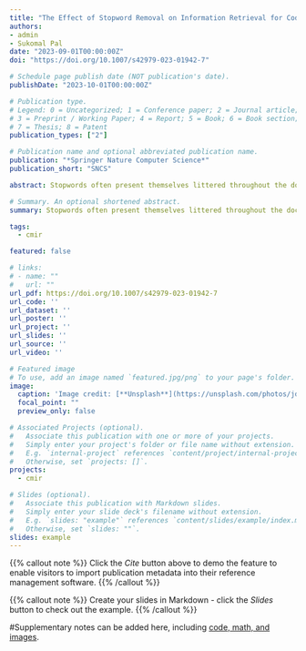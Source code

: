 ```yaml
---
title: "The Effect of Stopword Removal on Information Retrieval for Code-Mixed Data Obtained Via Social Media"
authors:
- admin
- Sukomal Pal
date: "2023-09-01T00:00:00Z"
doi: "https://doi.org/10.1007/s42979-023-01942-7"

# Schedule page publish date (NOT publication's date).
publishDate: "2023-10-01T00:00:00Z"

# Publication type.
# Legend: 0 = Uncategorized; 1 = Conference paper; 2 = Journal article;
# 3 = Preprint / Working Paper; 4 = Report; 5 = Book; 6 = Book section;
# 7 = Thesis; 8 = Patent
publication_types: ["2"]

# Publication name and optional abbreviated publication name.
publication: "*Springer Nature Computer Science*"
publication_short: "SNCS"

abstract: Stopwords often present themselves littered throughout the documents, their presence in sentences has the least significant semantic impact and these terms represent an impressive collection of archives without any semantic value. Thus, stopwords should be eliminated from any document for improved language description. In this paper, we have explored and evaluated the effect of stopwords on the performance of information retrieval in code-mixed social media data in Indian languages such as Bengali–English. A considerable amount of research has been performed in the areas of sentiment analysis, language identification, and language generation for code-mixed languages. However, no such work has been done in the field of removal of stopwords from a code-mixed document. That is the motivation behind this work. In this work, we have devoted our attention to comparing the impact of corpus-based stopword removal over non-corpus-based stopword removal on Information retrieval for code-mixed data. How to find the best stopword list for each constituent language of a code mixed language? It was observed that corpus-based stopword removal generally improved Mean Average Precision (MAP) values significantly compared to non-corpus-based stopword removal by 16\%. For both languages, different threshold values were tuned together based on the TF-IDF score, and it gave the optimal list for stopwords.

# Summary. An optional shortened abstract.
summary: Stopwords often present themselves littered throughout the documents, their presence in sentences has the least significant semantic impact and these terms represent an impressive collection of archives without any semantic value. Thus, stopwords should be eliminated from any document for improved language description. In this paper, we have explored and evaluated the effect of stopwords on the performance of information retrieval in code-mixed social media data in Indian languages such as Bengali–English. A considerable amount of research has been performed in the areas of sentiment analysis, language identification, and language generation for code-mixed languages. However, no such work has been done in the field of removal of stopwords from a code-mixed document. That is the motivation behind this work. In this work, we have devoted our attention to comparing the impact of corpus-based stopword removal over non-corpus-based stopword removal on Information retrieval for code-mixed data. How to find the best stopword list for each constituent language of a code mixed language? It was observed that corpus-based stopword removal generally improved Mean Average Precision (MAP) values significantly compared to non-corpus-based stopword removal by 16\%. For both languages, different threshold values were tuned together based on the TF-IDF score, and it gave the optimal list for stopwords.

tags:
  - cmir

featured: false

# links:
# - name: ""
#   url: ""
url_pdf: https://doi.org/10.1007/s42979-023-01942-7
url_code: ''
url_dataset: ''
url_poster: ''
url_project: ''
url_slides: ''
url_source: ''
url_video: ''

# Featured image
# To use, add an image named `featured.jpg/png` to your page's folder. 
image:
  caption: 'Image credit: [**Unsplash**](https://unsplash.com/photos/jdD8gXaTZsc)'
  focal_point: ""
  preview_only: false

# Associated Projects (optional).
#   Associate this publication with one or more of your projects.
#   Simply enter your project's folder or file name without extension.
#   E.g. `internal-project` references `content/project/internal-project/index.md`.
#   Otherwise, set `projects: []`.
projects:
  - cmir

# Slides (optional).
#   Associate this publication with Markdown slides.
#   Simply enter your slide deck's filename without extension.
#   E.g. `slides: "example"` references `content/slides/example/index.md`.
#   Otherwise, set `slides: ""`.
slides: example
---
```


{{% callout note %}}
Click the *Cite* button above to demo the feature to enable visitors to import publication metadata into their reference management software.
{{% /callout %}}

{{% callout note %}}
Create your slides in Markdown - click the *Slides* button to check out the example.
{{% /callout %}}

#Supplementary notes can be added here, including [code, math, and images](https://wowchemy.com/docs/writing-markdown-latex/).
